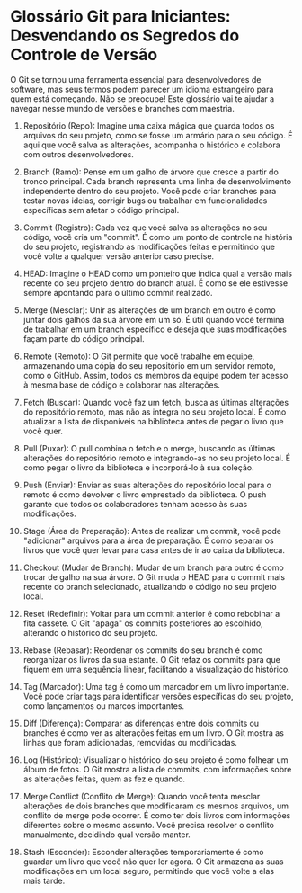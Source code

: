 # Glossário Git para Iniciantes: Desvendando os Segredos do Controle de Versão

O Git se tornou uma ferramenta essencial para desenvolvedores de software, mas seus termos podem parecer um idioma estrangeiro para quem está começando. Não se preocupe! Este glossário vai te ajudar a navegar nesse mundo de versões e branches com maestria.

1. Repositório (Repo): Imagine uma caixa mágica que guarda todos os arquivos do seu projeto, como se fosse um armário para o seu código. É aqui que você salva as alterações, acompanha o histórico e colabora com outros desenvolvedores.

2. Branch (Ramo): Pense em um galho de árvore que cresce a partir do tronco principal. Cada branch representa uma linha de desenvolvimento independente dentro do seu projeto. Você pode criar branches para testar novas ideias, corrigir bugs ou trabalhar em funcionalidades específicas sem afetar o código principal.

3. Commit (Registro): Cada vez que você salva as alterações no seu código, você cria um "commit". É como um ponto de controle na história do seu projeto, registrando as modificações feitas e permitindo que você volte a qualquer versão anterior caso precise.

4. HEAD: Imagine o HEAD como um ponteiro que indica qual a versão mais recente do seu projeto dentro do branch atual. É como se ele estivesse sempre apontando para o último commit realizado.

5. Merge (Mesclar): Unir as alterações de um branch em outro é como juntar dois galhos da sua árvore em um só. É útil quando você termina de trabalhar em um branch específico e deseja que suas modificações façam parte do código principal.

6. Remote (Remoto): O Git permite que você trabalhe em equipe, armazenando uma cópia do seu repositório em um servidor remoto, como o GitHub. Assim, todos os membros da equipe podem ter acesso à mesma base de código e colaborar nas alterações.

7. Fetch (Buscar): Quando você faz um fetch, busca as últimas alterações do repositório remoto, mas não as integra no seu projeto local. É como atualizar a lista de disponíveis na biblioteca antes de pegar o livro que você quer.

8. Pull (Puxar): O pull combina o fetch e o merge, buscando as últimas alterações do repositório remoto e integrando-as no seu projeto local. É como pegar o livro da biblioteca e incorporá-lo à sua coleção.

9. Push (Enviar): Enviar as suas alterações do repositório local para o remoto é como devolver o livro emprestado da biblioteca. O push garante que todos os colaboradores tenham acesso às suas modificações.

10. Stage (Área de Preparação): Antes de realizar um commit, você pode "adicionar" arquivos para a área de preparação. É como separar os livros que você quer levar para casa antes de ir ao caixa da biblioteca.

11. Checkout (Mudar de Branch): Mudar de um branch para outro é como trocar de galho na sua árvore. O Git muda o HEAD para o commit mais recente do branch selecionado, atualizando o código no seu projeto local.

12. Reset (Redefinir): Voltar para um commit anterior é como rebobinar a fita cassete. O Git "apaga" os commits posteriores ao escolhido, alterando o histórico do seu projeto.

13. Rebase (Rebasar): Reordenar os commits do seu branch é como reorganizar os livros da sua estante. O Git refaz os commits para que fiquem em uma sequência linear, facilitando a visualização do histórico.

14. Tag (Marcador): Uma tag é como um marcador em um livro importante. Você pode criar tags para identificar versões específicas do seu projeto, como lançamentos ou marcos importantes.

15. Diff (Diferença): Comparar as diferenças entre dois commits ou branches é como ver as alterações feitas em um livro. O Git mostra as linhas que foram adicionadas, removidas ou modificadas.

16. Log (Histórico): Visualizar o histórico do seu projeto é como folhear um álbum de fotos. O Git mostra a lista de commits, com informações sobre as alterações feitas, quem as fez e quando.

17. Merge Conflict (Conflito de Merge): Quando você tenta mesclar alterações de dois branches que modificaram os mesmos arquivos, um conflito de merge pode ocorrer. É como ter dois livros com informações diferentes sobre o mesmo assunto. Você precisa resolver o conflito manualmente, decidindo qual versão manter.

18. Stash (Esconder): Esconder alterações temporariamente é como guardar um livro que você não quer ler agora. O Git armazena as suas modificações em um local seguro, permitindo que você volte a elas mais tarde.
